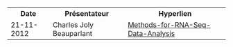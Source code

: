 <table>
  <tr>
    <th>Date</th>
    <th>Présentateur</th>
    <th>Hyperlien</th>
  </tr>
  <tr>
     <td>21-11-2012</td>
     <td>Charles Joly Beauparlant</td>
     <td>
     <a href="http://www.ngsleaders.org/Events/Calendar/Webinar--Methods-for-RNA-Seq-Data-Analysis/">Methods-for-RNA-Seq-Data-Analysis</a></td>
  </tr>
</table>
